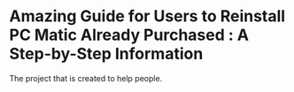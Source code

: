 # Amazing Guide for Users to Reinstall PC Matic Already Purchased : A Step-by-Step Information

The project that is created to help people.



